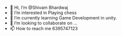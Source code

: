 - 👋 Hi, I’m @Shivam Bhardwaj
- 👀 I’m interested in Playing chess
- 🌱 I’m currently learning Game Development in unity. 
- 💞️ I’m looking to collaborate on ... 
- 📫 How to reach me 6395747123

<!---
shivam181197/shivam181197 is a ✨ special ✨ repository because its `README.md` (this file) appears on your GitHub profile.
You can click the Preview link to take a look at your changes.
--->
